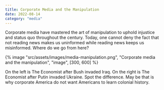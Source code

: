 ```yaml
---
title: Corporate Media and the Manipulation
date: 2022-08-14
category: "media"
---
```


Corporate media have mastered the art of manipulation to uphold injustice and status quo throughout the century. Today, one cannot deny the fact that not reading news makes us uninformed while reading news keeps us misinformed. Where do we go from here?

<!-- excerpt -->

{% image "src/assets/images/media-manipulation.png", "Corporate media and the manipulation", "image", [300, 600] %}

On the left is The Economist after Bush invaded Iraq. On the right is The Economist after Putin invaded Ukraine. Spot the difference. May be that is why corporate America do not want Americans to learn colonial history.
